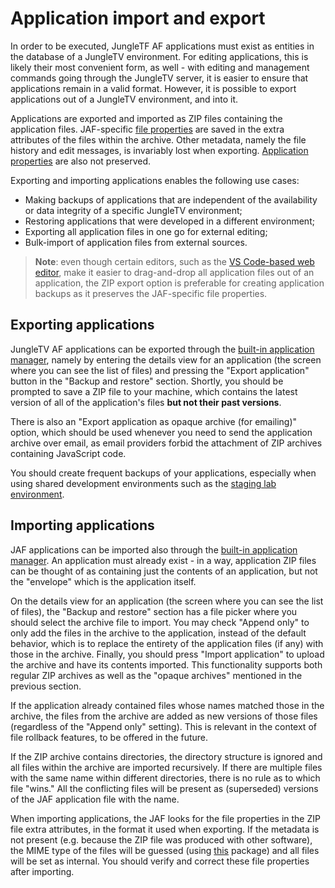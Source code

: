 # Application import and export

In order to be executed, JungleTF AF applications must exist as entities in the database of a JungleTV environment.
For editing applications, this is likely their most convenient form, as well - with editing and management commands going through the JungleTV server, it is easier to ensure that applications remain in a valid format.
However, it is possible to export applications out of a JungleTV environment, and into it.

Applications are exported and imported as ZIP files containing the application files.
JAF-specific [file properties](./applications_and_files.md#file-properties) are saved in the extra attributes of the files within the archive.
Other metadata, namely the file history and edit messages, is invariably lost when exporting.
[Application properties](./applications_and_files.md#application-properties) are also not preserved.

Exporting and importing applications enables the following use cases:

- Making backups of applications that are independent of the availability or data integrity of a specific JungleTV environment;
- Restoring applications that were developed in a different environment;
- Exporting all application files in one go for external editing;
- Bulk-import of application files from external sources.

> **Note**: even though certain editors, such as the [VS Code-based web editor](./environments_editors.md#vs-code-based-web-editor), make it easier to drag-and-drop all application files out of an application, the ZIP export option is preferable for creating application backups as it preserves the JAF-specific file properties.

## Exporting applications

JungleTV AF applications can be exported through the [built-in application manager](./environments_editors.md#built-in-application-manager), namely by entering the details view for an application (the screen where you can see the list of files) and pressing the "Export application" button in the "Backup and restore" section.
Shortly, you should be prompted to save a ZIP file to your machine, which contains the latest version of all of the application's files **but not their past versions**.

There is also an "Export application as opaque archive (for emailing)" option, which should be used whenever you need to send the application archive over email, as email providers forbid the attachment of ZIP archives containing JavaScript code.

You should create frequent backups of your applications, especially when using shared development environments such as the [staging lab environment](./environments_editors.md#the-staging-lab-environment).

## Importing applications

JAF applications can be imported also through the [built-in application manager](./environments_editors.md#built-in-application-manager).
An application must already exist - in a way, application ZIP files can be thought of as containing just the contents of an application, but not the "envelope" which is the application itself.

On the details view for an application (the screen where you can see the list of files), the "Backup and restore" section has a file picker where you should select the archive file to import.
You may check "Append only" to only add the files in the archive to the application, instead of the default behavior, which is to replace the entirety of the application files (if any) with those in the archive.
Finally, you should press "Import application" to upload the archive and have its contents imported.
This functionality supports both regular ZIP archives as well as the "opaque archives" mentioned in the previous section.

If the application already contained files whose names matched those in the archive, the files from the archive are added as new versions of those files (regardless of the "Append only" setting).
This is relevant in the context of file rollback features, to be offered in the future.

If the ZIP archive contains directories, the directory structure is ignored and all files within the archive are imported recursively.
If there are multiple files with the same name within different directories, there is no rule as to which file "wins."
All the conflicting files will be present as (superseded) versions of the JAF application file with the name.

When importing applications, the JAF looks for the file properties in the ZIP file extra attributes, in the format it used when exporting.
If the metadata is not present (e.g. because the ZIP file was produced with other software), the MIME type of the files will be guessed (using [this](https://github.com/gabriel-vasile/mimetype) package) and all files will be set as internal.
You should verify and correct these file properties after importing.